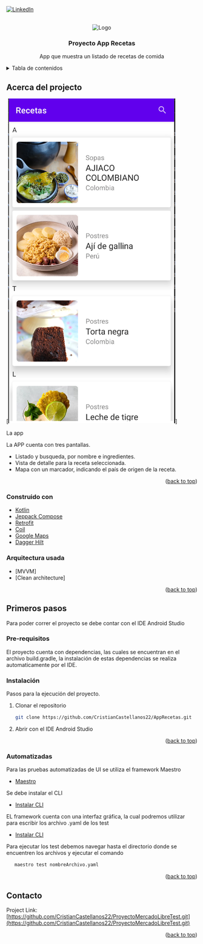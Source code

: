 <div id="top"></div>

[![LinkedIn][linkedin-shield]][linkedin-url]


<!-- PROJECT LOGO -->
<br />
<div align="center">
    <img src="images/logo.png" alt="Logo" width="80" height="80">
  </a>

  <h3 align="center">Proyecto App Recetas</h3>

  <p align="center">
    App que muestra un listado de recetas de comida
    <br />
  </p>
</div>



<!-- TABLE OF CONTENTS -->
<details>
  <summary>Tabla de contenidos</summary>
  <ol>
    <li>
      <a href="#Acerca del projecto">Acerca del projecto</a>
      <ul>
        <li><a href="#built-with">Construido con</a></li>
      </ul>
    </li>
    <li>
      <a href="#getting-started">Primeros pasos</a>
      <ul>
        <li><a href="#prerequisites">Pre-requisitos</a></li>
        <li><a href="#installation">Instalación</a></li>
      </ul>
    </li>
    <li>
      <a href="#automatizadas">Pruebas Automatizadas</a>
      <ul>
        <li><a href="#framework">Framework utilizado</a></li>
      </ul>
    </li>
    <li><a href="#contact">Contacto</a></li>
  </ol>
</details>

<!-- ABOUT THE PROJECT -->
## Acerca del projecto

[![Product Name Screen Shot][product-screenshot]]

La app 

La APP cuenta con tres pantallas.
* Listado y busqueda, por nombre e ingredientes.
* Vista de detalle para la receta seleccionada.
* Mapa con un marcador, indicando el país de origen de la receta.

<p align="right">(<a href="#top">back to top</a>)</p>

### Construido con

* [Kotlin](https://kotlinlang.org/)
* [Jeppack Compose](https://developer.android.com/jetpack?hl=es-419)
* [Retrofit](https://square.github.io/retrofit/)
* [Coil](https://coil-kt.github.io/coil/compose/)
* [Google Maps](https://developers.google.com/maps/documentation/android-sdk/maps-compose?hl=es-419)
* [Dagger Hilt](https://developer.android.com/training/dependency-injection/hilt-jetpack?hl=es-419)


### Arquitectura usada
* [MVVM]
* [Clean architecture]

<p align="right">(<a href="#top">back to top</a>)</p>

<!-- GETTING STARTED -->
## Primeros pasos

Para poder correr el proyecto se debe contar con el IDE Android Studio

### Pre-requisitos

El proyecto cuenta con dependencias, las cuales se encuentran en el archivo build.gradle, la instalación de estas dependencias se realiza automaticamente por el IDE.

### Instalación

Pasos para la ejecución del proyecto.

1. Clonar el repositorio
   ```sh
   git clone https://github.com/CristianCastellanos22/AppRecetas.git
   ```
2. Abrir con el IDE Android Studio

<p align="right">(<a href="#top">back to top</a>)</p>

### Automatizadas

Para las pruebas automatizadas de UI se utiliza el framework Maestro

* [Maestro](https://maestro.mobile.dev/)

Se debe instalar el CLI

* [Instalar CLI](https://maestro.mobile.dev/getting-started/installing-maestro)

EL framework cuenta con una interfaz gráfica, la cual podremos utilizar para escribir los archivo .yaml de los test

* [Instalar CLI](https://maestro.mobile.dev/getting-started/maestro-studio)

Para ejecutar los test debemos navegar hasta el directorio donde se encuentren los archivos y ejecutar el comando 

```sh
   maestro test nombreArchivo.yaml
   ```

<p align="right">(<a href="#top">back to top</a>)</p>

<!-- CONTACT -->
## Contacto

Project Link: [https://github.com/CristianCastellanos22/ProyectoMercadoLibreTest.git](https://github.com/CristianCastellanos22/ProyectoMercadoLibreTest.git)

<p align="right">(<a href="#top">back to top</a>)</p>

<!-- MARKDOWN LINKS & IMAGES -->
<!-- https://www.markdownguide.org/basic-syntax/#reference-style-links -->
[linkedin-shield]: https://img.shields.io/badge/-LinkedIn-black.svg?style=for-the-badge&logo=linkedin&colorB=555
[linkedin-url]: https://www.linkedin.com/in/cristianjcb/
[product-screenshot]: images/Screenshot_App1.png
